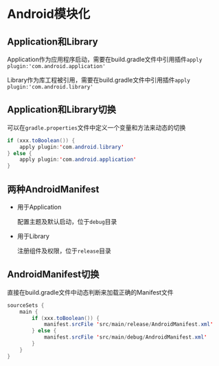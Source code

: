 # Android模块化    

## Application和Library   

Application作为应用程序启动，需要在build.gradle文件中引用插件`apply plugin:'com.android.application'`       

Library作为库工程被引用，需要在build.gradle文件中引用插件`apply plugin:'com.android.library'`       

## Application和Library切换     

可以在`gradle.properties`文件中定义一个变量和方法来动态的切换     

```java
if (xxx.toBoolean()) {
    apply plugin:'com.android.library'  
} else {
    apply plugin:'com.android.application'   
}  
```     

## 两种AndroidManifest    

* 用于Application    

    配置主题及默认启动，位于`debug`目录     

* 用于Library    

    注册组件及权限，位于`release`目录     

## AndroidManifest切换    

直接在build.gradle文件中动态判断来加载正确的Manifest文件   

```java
sourceSets {
    main {
        if (xxx.toBoolean()) {
            manifest.srcFile 'src/main/release/AndroidManifest.xml'  
        } else {
            manifest.srcFile 'src/main/debug/AndroidManifest.xml'   
        }
    }
}
```    


## 

